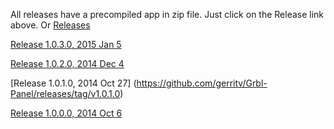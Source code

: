 All releases have a precompiled app in zip file. Just click on the Release link above. Or [Releases](https://github.com/gerritv/Grbl-Panel/releases)

[Release 1.0.3.0, 2015 Jan 5](https://github.com/gerritv/Grbl-Panel/releases/tag/v1.0.3.0)

[Release 1.0.2.0, 2014 Dec 4](https://github.com/gerritv/Grbl-Panel/releases/tag/v1.0.2.0)

[Release 1.0.1.0, 2014 Oct 27] (https://github.com/gerritv/Grbl-Panel/releases/tag/v1.0.1.0)

[Release 1.0.0.0, 2014 Oct 6](https://github.com/gerritv/Grbl-Panel/releases/tag/v1.0.0.0)

